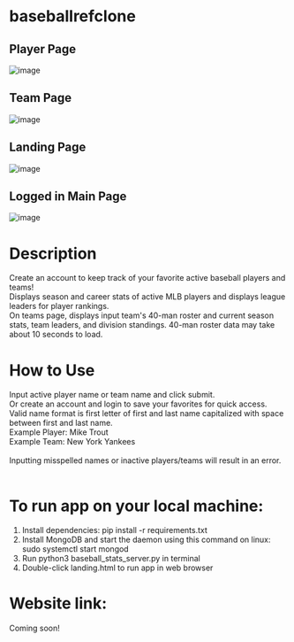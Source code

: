 # baseballrefclone
## Player Page <br />
![image](https://github.com/justintran12/baseballrefclone/assets/48570497/63d2e573-e6a2-46b2-b1fc-066aacf6e3b5) <br />
## Team Page <br />
![image](https://github.com/justintran12/baseballrefclone/assets/48570497/ae4a3195-a381-4172-b91b-b4ae545f90d4) <br />
## Landing Page <br />
![image](https://github.com/justintran12/baseballrefclone/assets/48570497/99a2db84-7ae1-4ec9-9b40-01610d64dcd5) <br />
## Logged in Main Page <br />
![image](https://github.com/justintran12/baseballrefclone/assets/48570497/e575b971-1629-48e3-9a14-79a79c1dbcb9)





# Description 
Create an account to keep track of your favorite active baseball players and teams! <br />
Displays season and career stats of active MLB players and displays league leaders for player rankings. <br />
On teams page, displays input team's 40-man roster and current season stats, team leaders, and division standings. 40-man roster data may take about 10 seconds to load. <br />

# How to Use
Input active player name or team name and click submit. <br />
Or create an account and login to save your favorites for quick access. <br />
Valid name format is first letter of first and last name capitalized with space between first and last name. <br />
Example Player: Mike Trout <br />
Example Team: New York Yankees <br />
<br />
Inputting misspelled names or inactive players/teams will result in an error. <br />
<br />

# To run app on your local machine: <br />
1. Install dependencies: pip install -r requirements.txt <br />
2. Install MongoDB and start the daemon using this command on linux:  sudo systemctl start mongod <br />
3. Run python3 baseball_stats_server.py in terminal <br />
4. Double-click landing.html to run app in web browser <br />

# Website link: <br />
Coming soon!

